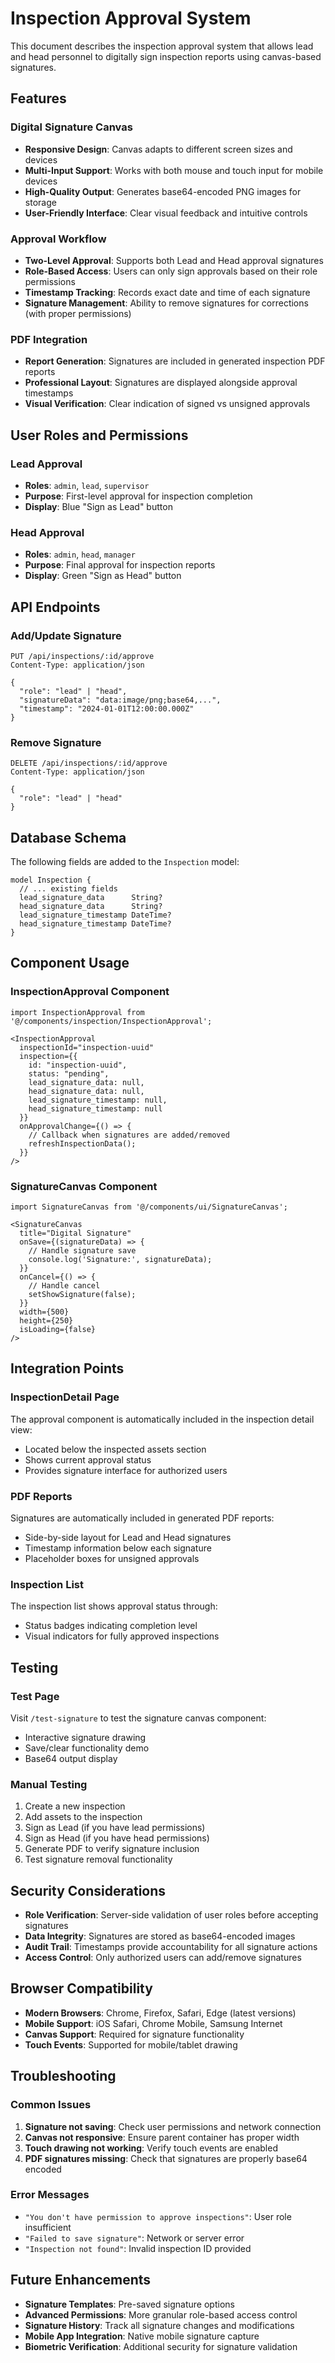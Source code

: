 # Inspection Approval System

This document describes the inspection approval system that allows lead and head personnel to digitally sign inspection reports using canvas-based signatures.

## Features

### Digital Signature Canvas
- **Responsive Design**: Canvas adapts to different screen sizes and devices
- **Multi-Input Support**: Works with both mouse and touch input for mobile devices
- **High-Quality Output**: Generates base64-encoded PNG images for storage
- **User-Friendly Interface**: Clear visual feedback and intuitive controls

### Approval Workflow
- **Two-Level Approval**: Supports both Lead and Head approval signatures
- **Role-Based Access**: Users can only sign approvals based on their role permissions
- **Timestamp Tracking**: Records exact date and time of each signature
- **Signature Management**: Ability to remove signatures for corrections (with proper permissions)

### PDF Integration
- **Report Generation**: Signatures are included in generated inspection PDF reports
- **Professional Layout**: Signatures are displayed alongside approval timestamps
- **Visual Verification**: Clear indication of signed vs unsigned approvals

## User Roles and Permissions

### Lead Approval
- **Roles**: `admin`, `lead`, `supervisor`
- **Purpose**: First-level approval for inspection completion
- **Display**: Blue "Sign as Lead" button

### Head Approval  
- **Roles**: `admin`, `head`, `manager`
- **Purpose**: Final approval for inspection reports
- **Display**: Green "Sign as Head" button

## API Endpoints

### Add/Update Signature
```http
PUT /api/inspections/:id/approve
Content-Type: application/json

{
  "role": "lead" | "head",
  "signatureData": "data:image/png;base64,...",
  "timestamp": "2024-01-01T12:00:00.000Z"
}
```

### Remove Signature
```http
DELETE /api/inspections/:id/approve
Content-Type: application/json

{
  "role": "lead" | "head"
}
```

## Database Schema

The following fields are added to the `Inspection` model:

```prisma
model Inspection {
  // ... existing fields
  lead_signature_data      String?
  head_signature_data      String?
  lead_signature_timestamp DateTime?
  head_signature_timestamp DateTime?
}
```

## Component Usage

### InspectionApproval Component
```tsx
import InspectionApproval from '@/components/inspection/InspectionApproval';

<InspectionApproval
  inspectionId="inspection-uuid"
  inspection={{
    id: "inspection-uuid",
    status: "pending",
    lead_signature_data: null,
    head_signature_data: null,
    lead_signature_timestamp: null,
    head_signature_timestamp: null
  }}
  onApprovalChange={() => {
    // Callback when signatures are added/removed
    refreshInspectionData();
  }}
/>
```

### SignatureCanvas Component
```tsx
import SignatureCanvas from '@/components/ui/SignatureCanvas';

<SignatureCanvas
  title="Digital Signature"
  onSave={(signatureData) => {
    // Handle signature save
    console.log('Signature:', signatureData);
  }}
  onCancel={() => {
    // Handle cancel
    setShowSignature(false);
  }}
  width={500}
  height={250}
  isLoading={false}
/>
```

## Integration Points

### InspectionDetail Page
The approval component is automatically included in the inspection detail view:
- Located below the inspected assets section
- Shows current approval status
- Provides signature interface for authorized users

### PDF Reports
Signatures are automatically included in generated PDF reports:
- Side-by-side layout for Lead and Head signatures
- Timestamp information below each signature
- Placeholder boxes for unsigned approvals

### Inspection List
The inspection list shows approval status through:
- Status badges indicating completion level
- Visual indicators for fully approved inspections

## Testing

### Test Page
Visit `/test-signature` to test the signature canvas component:
- Interactive signature drawing
- Save/clear functionality demo
- Base64 output display

### Manual Testing
1. Create a new inspection
2. Add assets to the inspection
3. Sign as Lead (if you have lead permissions)
4. Sign as Head (if you have head permissions)
5. Generate PDF to verify signature inclusion
6. Test signature removal functionality

## Security Considerations

- **Role Verification**: Server-side validation of user roles before accepting signatures
- **Data Integrity**: Signatures are stored as base64-encoded images
- **Audit Trail**: Timestamps provide accountability for all signature actions
- **Access Control**: Only authorized users can add/remove signatures

## Browser Compatibility

- **Modern Browsers**: Chrome, Firefox, Safari, Edge (latest versions)
- **Mobile Support**: iOS Safari, Chrome Mobile, Samsung Internet
- **Canvas Support**: Required for signature functionality
- **Touch Events**: Supported for mobile/tablet drawing

## Troubleshooting

### Common Issues

1. **Signature not saving**: Check user permissions and network connection
2. **Canvas not responsive**: Ensure parent container has proper width
3. **Touch drawing not working**: Verify touch events are enabled
4. **PDF signatures missing**: Check that signatures are properly base64 encoded

### Error Messages

- `"You don't have permission to approve inspections"`: User role insufficient
- `"Failed to save signature"`: Network or server error
- `"Inspection not found"`: Invalid inspection ID provided

## Future Enhancements

- **Signature Templates**: Pre-saved signature options
- **Advanced Permissions**: More granular role-based access control
- **Signature History**: Track all signature changes and modifications
- **Mobile App Integration**: Native mobile signature capture
- **Biometric Verification**: Additional security for signature validation 